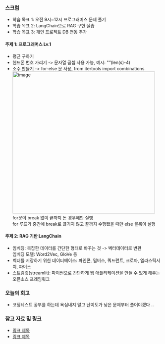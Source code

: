 ### 스크럼 
- 학습 목표 1: 오전 9시~12시 프로그래머스 문제 풀기 
- 학습 목표 2: LangChain으로 RAG 구현 실습
- 학습 목표 3: 개인 프로젝트 DB 연동 추가

#### 주제 1: 프로그래머스 Lv.1
- 평균 구하기 
- 핸드폰 번호 가리기 -> 문자열 곱셉 사용 가능, 예시: "*"*(len(s)-4)
- 소수 만들기 -> for-else 문 사용, from itertools import combinations </br>
  <img width="459" alt="image" src="https://github.com/user-attachments/assets/40e71f62-d939-4fa0-a11a-de5f3987ee76" /></br>
  for문이 break 없이 끝까지 돈 경우에만 실행 </br>
  for 루프가 중간에 break로 끊기지 않고 끝까지 수행됐을 때만 else 블록이 실행 </br>

#### 주제 2: RAG 기반 LangChain
- 임베딩: 복잡한 데이터를 간단한 형태로 바꾸는 것 -> 벡터데이터로 변환 </br>
  임베딩 모델: Word2Vec, GloVe 등 </br>
- 벡터를 저장하기 위한 데이터베이스: 파인콘, 밀버스, 쿼드런트, 크로마, 엘라스틱서치, 파이스
- 스트림릿(streamlit): 파이썬으로 간단하게 웹 애플리케이션을 만들 수 있게 해주는 오픈소스 프레임워크

### 오늘의 회고
- 코딩테스트 공부를 하는데 욕심내지 말고 난이도가 낮은 문제부터 풀어야겠다 ..

### 참고 자료 및 링크
- [링크 제목](URL)
- [링크 제목](URL)
